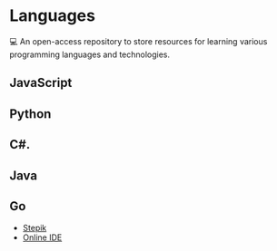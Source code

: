 # Languages
💻 An open-access repository to store resources for learning various programming languages and technologies.

## JavaScript

## Python

## C#.

## Java

## Go
+ [Stepik](./Go/README.md#stepik)
+ [Online IDE](./Go/README.md#online-ide)
